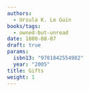 ```yaml
---
authors:
  - Ursula K. Le Guin
books/tags:
  - owned-but-unread
date: 1800-08-07
draft: true
params:
  isbn13: "9781842554982"
  year: "2005"
title: Gifts
weight: 1
---
```


<!--more-->
